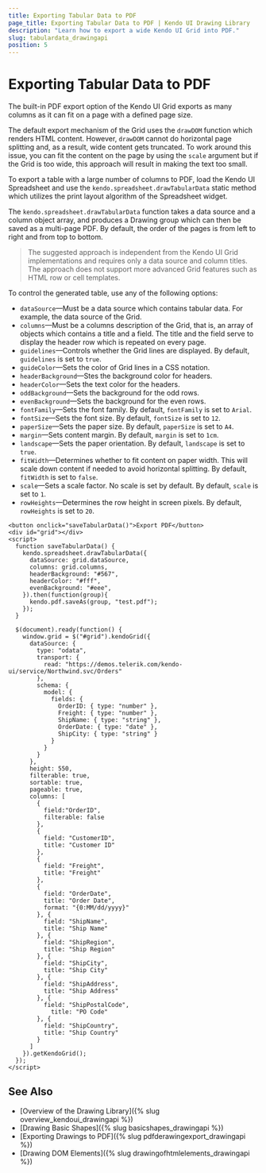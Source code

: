 ```yaml
---
title: Exporting Tabular Data to PDF
page_title: Exporting Tabular Data to PDF | Kendo UI Drawing Library
description: "Learn how to export a wide Kendo UI Grid into PDF."
slug: tabulardata_drawingapi
position: 5
---
```


# Exporting Tabular Data to PDF

The built-in PDF export option of the Kendo UI Grid exports as many columns as it can fit on a page with a defined page size.

The default export mechanism of the Grid uses the `drawDOM` function which renders HTML content. However, `drawDOM` cannot do horizontal page splitting and, as a result, wide content gets truncated. To work around this issue, you can fit the content on the page by using the `scale` argument but if the Grid is too wide, this approach will result in making the text too small.

To export a table with a large number of columns to PDF, load the Kendo UI Spreadsheet and use the `kendo.spreadsheet.drawTabularData` static method which utilizes the print layout algorithm of the Spreadsheet widget.

The `kendo.spreadsheet.drawTabularData` function takes a data source and a column object array, and produces a Drawing group which can then be saved as a multi-page PDF. By default, the order of the pages is from left to right and from top to bottom.

> The suggested approach is independent from the Kendo UI Grid implementations and requires only a data source and column titles. The approach does not support more advanced Grid features such as HTML row or cell templates.

To control the generated table, use any of the following options:

- `dataSource`&mdash;Must be a data source which contains tabular data. For example, the data source of the Grid.
- `columns`&mdash;Must be a columns description of the Grid, that is, an array of objects which contains a title and a field. The title and the field serve to display the header row which is repeated on every page.
- `guidelines`&mdash;Controls whether the Grid lines are displayed. By default, `guidelines` is set to `true`.
- `guideColor`&mdash;Sets the color of Grid lines in a CSS notation.
- `headerBackground`&mdash;Stes the background color for headers.
- `headerColor`&mdash;Sets the text color for the headers.
- `oddBackground`&mdash;Sets the background for the odd rows.
- `evenBackground`&mdash;Sets the background for the even rows.
- `fontFamily`&mdash;Sets the font family. By default, `fontFamily` is set to `Arial`.
- `fontSize`&mdash;Sets the font size. By default, `fontSize` is set to `12`.
- `paperSize`&mdash;Sets the paper size. By default, `paperSize` is set to `A4`.
- `margin`&mdash;Sets content margin. By default, `margin` is set to `1cm`.
- `landscape`&mdash;Sets the paper orientation. By default, `landscape` is set to `true`.
- `fitWidth`&mdash;Determines whether to fit content on paper width. This will scale down content if needed to avoid horizontal splitting. By default, `fitWidth` is set to `false`.
- `scale`&mdash;Sets a scale factor. No scale is set by default. By default, `scale` is set to `1`.
- `rowHeights`&mdash;Determines the row height in screen pixels. By default, `rowHeights` is set to `20`.

```dojo
<button onclick="saveTabularData()">Export PDF</button>
<div id="grid"></div>
<script>
  function saveTabularData() {
    kendo.spreadsheet.drawTabularData({
      dataSource: grid.dataSource,
      columns: grid.columns,
      headerBackground: "#567",
      headerColor: "#fff",
      evenBackground: "#eee",
    }).then(function(group){
      kendo.pdf.saveAs(group, "test.pdf");
    });
  }

  $(document).ready(function() {
    window.grid = $("#grid").kendoGrid({
      dataSource: {
        type: "odata",
        transport: {
          read: "https://demos.telerik.com/kendo-ui/service/Northwind.svc/Orders"
        },
        schema: {
          model: {
            fields: {
              OrderID: { type: "number" },
              Freight: { type: "number" },
              ShipName: { type: "string" },
              OrderDate: { type: "date" },
              ShipCity: { type: "string" }
            }
          }
        }
      },
      height: 550,
      filterable: true,
      sortable: true,
      pageable: true,
      columns: [
        {
          field:"OrderID",
          filterable: false
        },
        {
          field: "CustomerID",
          title: "Customer ID"
        },
        {
          field: "Freight",
          title: "Freight"
        },
        {
          field: "OrderDate",
          title: "Order Date",
          format: "{0:MM/dd/yyyy}"
        }, {
          field: "ShipName",
          title: "Ship Name"
        }, {
          field: "ShipRegion",
          title: "Ship Region"
        }, {
          field: "ShipCity",
          title: "Ship City"
        }, {
          field: "ShipAddress",
          title: "Ship Address"
        }, {
          field: "ShipPostalCode",
         	title: "PO Code"
        }, {
          field: "ShipCountry",
          title: "Ship Country"
        }
      ]
    }).getKendoGrid();
  });
</script>
```

## See Also

* [Overview of the Drawing Library]({% slug overview_kendoui_drawingapi %})
* [Drawing Basic Shapes]({% slug basicshapes_drawingapi %})
* [Exporting Drawings to PDF]({% slug pdfderawingexport_drawingapi %})
* [Drawing DOM Elements]({% slug drawingofhtmlelements_drawingapi %})
